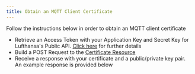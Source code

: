 ```yaml
---
title: Obtain an MQTT Client Certificate
---
```

Follow the instructions below in order to obtain an MQTT client certificate

* Retrieve an Access Token with your Application Key and Secret Key for Lufthansa's Public API. [Click here](https://developer.lufthansa.com/docs/API_basics/) for further details
* Build a POST Request to the [Certificate Resource](https://developer.lufthansa.com/docs/api_details/notifications/Certificates)
* Receive a response with your certificate and a public/private key pair. An example response is provided below